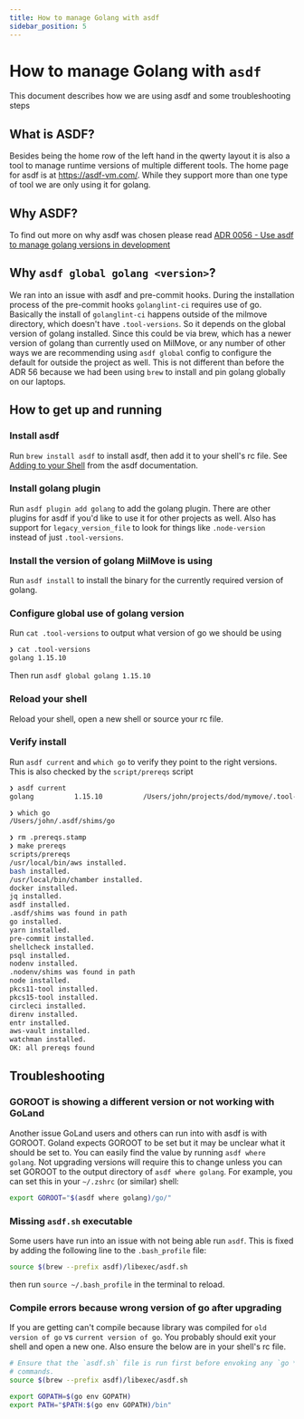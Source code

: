 ```yaml
---
title: How to manage Golang with asdf
sidebar_position: 5
---
```


# How to manage Golang with `asdf`

This document describes how we are using asdf and some troubleshooting steps

## What is ASDF?

Besides being the home row of the left hand in the qwerty layout it is also a tool to manage runtime versions of multiple different tools. The home page for asdf is at https://asdf-vm.com/. While they support more than one type of tool we are only using it for golang.

## Why ASDF?

To find out more on why asdf was chosen please read [ADR 0056 - Use asdf to manage golang versions in development](/docs/adrs/0056-use-asdf-to-manage-golang-versions-in-development.md)

## Why `asdf global golang <version>`?

We ran into an issue with asdf and pre-commit hooks. During the installation process of the pre-commit hooks `golanglint-ci` requires use of go. Basically the install of `golanglint-ci` happens outside of the milmove directory, which doesn't have `.tool-versions`. So it depends on the global version of golang installed. Since this could be via brew, which has a newer version of golang than currently used on MilMove, or any number of other ways we are recommending using `asdf global` config to configure the default for outside the project as well. This is not different than before the ADR 56 because we had been using `brew` to install and pin golang globally on our laptops.

## How to get up and running

### Install asdf

Run `brew install asdf` to install asdf, then add it to your shell's rc file. See [Adding to your Shell](https://asdf-vm.com/#/core-manage-asdf?id=add-to-your-shell) from the asdf documentation.

### Install golang plugin

Run `asdf plugin add golang` to add the golang plugin. There are other plugins for asdf if you'd like to use it for other projects as well. Also has support for `legacy_version_file` to look for things like `.node-version` instead of just `.tool-versions`.

### Install the version of golang MilMove is using

Run `asdf install` to install the binary for the currently required version of golang.

### Configure global use of golang version

Run `cat .tool-versions` to output what version of go we should be using

```sh
❯ cat .tool-versions
golang 1.15.10
```

Then run `asdf global golang 1.15.10`

### Reload your shell

Reload your shell, open a new shell or source your rc file.

### Verify install

Run `asdf current` and `which go` to verify they point to the right versions. This is also checked by the `script/prereqs` script

```sh
❯ asdf current
golang          1.15.10          /Users/john/projects/dod/mymove/.tool-versions

❯ which go
/Users/john/.asdf/shims/go

❯ rm .prereqs.stamp
❯ make prereqs
scripts/prereqs
/usr/local/bin/aws installed.
bash installed.
/usr/local/bin/chamber installed.
docker installed.
jq installed.
asdf installed.
.asdf/shims was found in path
go installed.
yarn installed.
pre-commit installed.
shellcheck installed.
psql installed.
nodenv installed.
.nodenv/shims was found in path
node installed.
pkcs11-tool installed.
pkcs15-tool installed.
circleci installed.
direnv installed.
entr installed.
aws-vault installed.
watchman installed.
OK: all prereqs found
```

## Troubleshooting

### GOROOT is showing a different version or not working with GoLand

Another issue GoLand users and others can run into with asdf is with GOROOT. Goland expects GOROOT to be set but it may be unclear what it should be set to. You can easily find the value by running `asdf where golang`. Not upgrading versions will require this to change unless you can set GOROOT to the output directory of `asdf where golang`. For example, you can set this in your `~/.zshrc` (or similar) shell:

```sh
export GOROOT="$(asdf where golang)/go/"
```

### Missing `asdf.sh` executable

Some users have run into an issue with not being able run `asdf`. This is fixed by adding the following line to the `.bash_profile` file:

```sh
source $(brew --prefix asdf)/libexec/asdf.sh
```

then run `source ~/.bash_profile` in the terminal to reload.

### Compile errors because wrong version of go after upgrading

If you are getting can't compile because library was compiled for `old version of go` vs `current version of go`. You probably should exit your shell and open a new one. Also ensure the below are in your shell's rc file.

```sh
# Ensure that the `asdf.sh` file is run first before envoking any `go *`
# commands.
source $(brew --prefix asdf)/libexec/asdf.sh

export GOPATH=$(go env GOPATH)
export PATH="$PATH:$(go env GOPATH)/bin"
```
